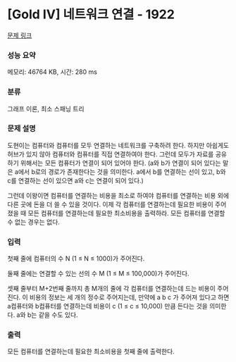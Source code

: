 # [Gold IV] 네트워크 연결 - 1922 

[문제 링크](https://www.acmicpc.net/problem/1922) 

### 성능 요약

메모리: 46764 KB, 시간: 280 ms

### 분류

그래프 이론, 최소 스패닝 트리

### 문제 설명

<p>도현이는 컴퓨터와 컴퓨터를 모두 연결하는 네트워크를 구축하려 한다. 하지만 아쉽게도 허브가 있지 않아 컴퓨터와 컴퓨터를 직접 연결하여야 한다. 그런데 모두가 자료를 공유하기 위해서는 모든 컴퓨터가 연결이 되어 있어야 한다. (a와 b가 연결이 되어 있다는 말은 a에서 b로의 경로가 존재한다는 것을 의미한다. a에서 b를 연결하는 선이 있고, b와 c를 연결하는 선이 있으면 a와 c는 연결이 되어 있다.)</p>

<p>그런데 이왕이면 컴퓨터를 연결하는 비용을 최소로 하여야 컴퓨터를 연결하는 비용 외에 다른 곳에 돈을 더 쓸 수 있을 것이다. 이제 각 컴퓨터를 연결하는데 필요한 비용이 주어졌을 때 모든 컴퓨터를 연결하는데 필요한 최소비용을 출력하라. 모든 컴퓨터를 연결할 수 없는 경우는 없다.</p>

### 입력 

 <p>첫째 줄에 컴퓨터의 수 N (1 ≤ N ≤ 1000)가 주어진다.</p>

<p>둘째 줄에는 연결할 수 있는 선의 수 M (1 ≤ M ≤ 100,000)가 주어진다.</p>

<p>셋째 줄부터 M+2번째 줄까지 총 M개의 줄에 각 컴퓨터를 연결하는데 드는 비용이 주어진다. 이 비용의 정보는 세 개의 정수로 주어지는데, 만약에 a b c 가 주어져 있다고 하면 a컴퓨터와 b컴퓨터를 연결하는데 비용이 c (1 ≤ c ≤ 10,000) 만큼 든다는 것을 의미한다. a와 b는 같을 수도 있다.</p>

### 출력 

 <p>모든 컴퓨터를 연결하는데 필요한 최소비용을 첫째 줄에 출력한다.</p>

